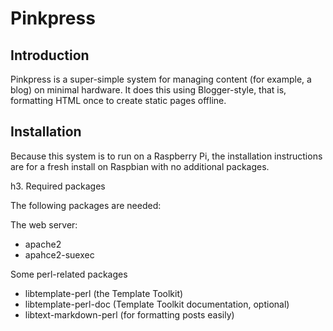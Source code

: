 Pinkpress
=========

Introduction
------------

Pinkpress is a super-simple system for managing content (for example, a blog)
on minimal hardware. It does this using Blogger-style, that is, formatting
HTML once to create static pages offline.


Installation
------------

Because this system is to run on a Raspberry Pi, the installation instructions
are for a fresh install on Raspbian with no additional packages.

h3. Required packages

The following packages are needed:

The web server:

* apache2
* apahce2-suexec

Some perl-related packages

* libtemplate-perl (the Template Toolkit)
* libtemplate-perl-doc (Template Toolkit documentation, optional)
* libtext-markdown-perl (for formatting posts easily) 

 
